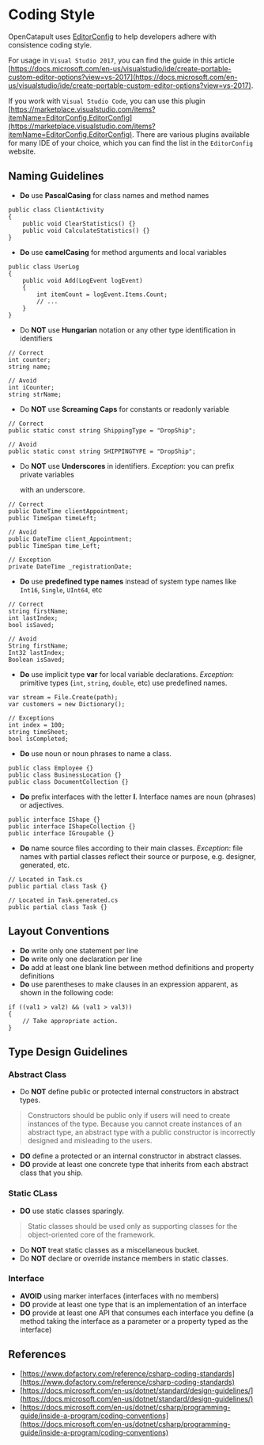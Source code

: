 # Coding Style

OpenCatapult uses [EditorConfig](https://editorconfig.org/) to help developers adhere with consistence coding style.

For usage in `Visual Studio 2017`, you can find the guide in this article [https://docs.microsoft.com/en-us/visualstudio/ide/create-portable-custom-editor-options?view=vs-2017](https://docs.microsoft.com/en-us/visualstudio/ide/create-portable-custom-editor-options?view=vs-2017).

If you work with `Visual Studio Code`, you can use this plugin [https://marketplace.visualstudio.com/items?itemName=EditorConfig.EditorConfig](https://marketplace.visualstudio.com/items?itemName=EditorConfig.EditorConfig). There are various plugins available for many IDE of your choice, which you can find the list in the `EditorConfig` website.

## Naming Guidelines

* **Do** use **PascalCasing** for class names and method names

```text
public class ClientActivity
{
    public void ClearStatistics() {}
    public void CalculateStatistics() {}
}
```

* **Do** use **camelCasing** for method arguments and local variables

```text
public class UserLog
{
    public void Add(LogEvent logEvent)
    {
        int itemCount = logEvent.Items.Count;
        // ...
    }
}
```

* Do **NOT** use **Hungarian** notation or any other type identification in identifiers

```text
// Correct
int counter;
string name;

// Avoid
int iCounter;
string strName;
```

* Do **NOT** use **Screaming Caps** for constants or readonly variable

```text
// Correct
public static const string ShippingType = "DropShip";

// Avoid
public static const string SHIPPINGTYPE = "DropShip";
```

* Do **NOT** use **Underscores** in identifiers. _Exception_: you can prefix private variables 

     with an underscore.

```text
// Correct
public DateTime clientAppointment;
public TimeSpan timeLeft;

// Avoid
public DateTime client_Appointment;
public TimeSpan time_Left;

// Exception
private DateTime _registrationDate;
```

* **Do** use **predefined type names** instead of system type names like `Int16`, `Single`, `UInt64`, etc

```text
// Correct
string firstName;
int lastIndex;
bool isSaved;

// Avoid
String firstName;
Int32 lastIndex;
Boolean isSaved;
```

* **Do** use implicit type **var** for local variable declarations. _Exception_: primitive types \(`int`, `string`, `double`, etc\) use predefined names.

```text
var stream = File.Create(path);
var customers = new Dictionary();

// Exceptions
int index = 100;
string timeSheet;
bool isCompleted;
```

* **Do** use noun or noun phrases to name a class.

```text
public class Employee {}
public class BusinessLocation {}
public class DocumentCollection {}
```

* **Do** prefix interfaces with the letter **I**. Interface names are noun \(phrases\) or adjectives.

```text
public interface IShape {}
public interface IShapeCollection {}
public interface IGroupable {}
```

* **Do** name source files according to their main classes. _Exception_: file names with partial classes reflect their source or purpose, e.g. designer, generated, etc.

```text
// Located in Task.cs
public partial class Task {}

// Located in Task.generated.cs
public partial class Task {}
```

## Layout Conventions

* **Do** write only one statement per line
* **Do** write only one declaration per line
* **Do** add at least one blank line between method definitions and property definitions
* **Do** use parentheses to make clauses in an expression apparent, as shown in the following code:

```text
if ((val1 > val2) && (val1 > val3))
{
    // Take appropriate action.
}
```

## Type Design Guidelines

### Abstract Class

* Do **NOT** define public or protected internal constructors in abstract types.

> Constructors should be public only if users will need to create instances of the type. Because you cannot create instances of an abstract type, an abstract type with a public constructor is incorrectly designed and misleading to the users.

* **DO** define a protected or an internal constructor in abstract classes.
* **DO** provide at least one concrete type that inherits from each abstract class that you ship.

### Static CLass

* **DO** use static classes sparingly.

> Static classes should be used only as supporting classes for the object-oriented core of the framework.

* Do **NOT** treat static classes as a miscellaneous bucket.
* Do **NOT** declare or override instance members in static classes.

### Interface

* **AVOID** using marker interfaces \(interfaces with no members\)
* **DO** provide at least one type that is an implementation of an interface
* **DO** provide at least one API that consumes each interface you define \(a method taking the interface as a parameter or a property typed as the interface\)

## References

* [https://www.dofactory.com/reference/csharp-coding-standards](https://www.dofactory.com/reference/csharp-coding-standards)
* [https://docs.microsoft.com/en-us/dotnet/standard/design-guidelines/](https://docs.microsoft.com/en-us/dotnet/standard/design-guidelines/)
* [https://docs.microsoft.com/en-us/dotnet/csharp/programming-guide/inside-a-program/coding-conventions](https://docs.microsoft.com/en-us/dotnet/csharp/programming-guide/inside-a-program/coding-conventions)

